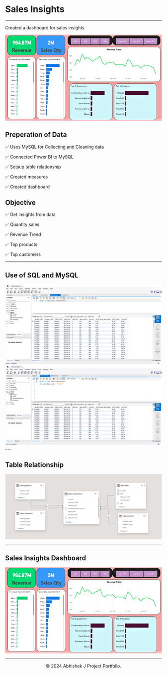 # Sales Insights
---
Created a dashboard for sales insights

<center><img src="assets/images/sales_insights_dashboard.png"/></center>

## Preperation of Data

✅ Uses MySQL for Collecting and Cleaning data

✅ Connected Power BI to MySQL

✅ Setsup table relationship

✅ Created measures

✅ Created dashboard

## Objective

✅ Get insights from data

✅ Quantity sales

✅ Revenue Trend

✅ Top products

✅ Top customers

---
## Use of SQL and MySQL

<center><img src="assets/images/sql_img1.png"/></center>

<center><img src="assets/images/sql_img2.png"/></center>
---

## Table Relationship

<center><img src="assets/images/table_relationship_img.png"/></center>

---
## Sales Insights Dashboard

<center><img src="assets/images/sales_insights_dashboard.png"/></center>

---
<center>© 2024 Abhishek J Project Portfolio.</center>